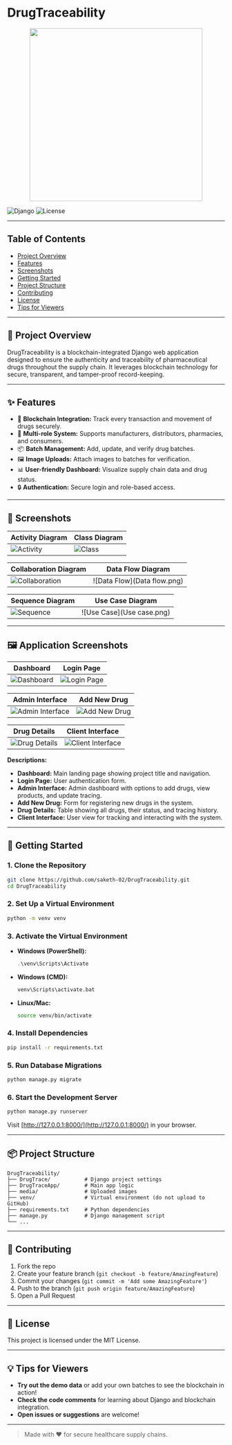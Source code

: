 # DrugTraceability

<p align="center">
  <img src="Activity.png" width="400"/>
</p>

![Django](https://img.shields.io/badge/Django-4.2-green?style=flat-square)
![License](https://img.shields.io/badge/license-MIT-blue.svg)

---

## Table of Contents
- [Project Overview](#project-overview)
- [Features](#features)
- [Screenshots](#screenshots)
- [Getting Started](#getting-started)
- [Project Structure](#project-structure)
- [Contributing](#contributing)
- [License](#license)
- [Tips for Viewers](#tips-for-viewers)

---

## 🚀 Project Overview
DrugTraceability is a blockchain-integrated Django web application designed to ensure the authenticity and traceability of pharmaceutical drugs throughout the supply chain. It leverages blockchain technology for secure, transparent, and tamper-proof record-keeping.

---

## ✨ Features
- 🔗 **Blockchain Integration:** Track every transaction and movement of drugs securely.
- 🏥 **Multi-role System:** Supports manufacturers, distributors, pharmacies, and consumers.
- 📦 **Batch Management:** Add, update, and verify drug batches.
- 🖼️ **Image Uploads:** Attach images to batches for verification.
- 📊 **User-friendly Dashboard:** Visualize supply chain data and drug status.
- 🔒 **Authentication:** Secure login and role-based access.

---

## 📸 Screenshots
| Activity Diagram | Class Diagram |
|------------------|--------------|
| ![Activity](Activity.png) | ![Class](Class.png) |

| Collaboration Diagram | Data Flow Diagram |
|-----------------------|------------------|
| ![Collaboration](Collaboration.png) | ![Data Flow](Data flow.png) |

| Sequence Diagram | Use Case Diagram |
|------------------|-----------------|
| ![Sequence](Sequence.png) | ![Use Case](Use case.png) |

---

## 🖼️ Application Screenshots

| Dashboard | Login Page |
|-----------|------------|
| ![Dashboard](media/dashboard.png) | ![Login Page](media/login.png) |

| Admin Interface | Add New Drug |
|-----------------|--------------|
| ![Admin Interface](media/admin_interface.png) | ![Add New Drug](media/add_drug.png) |

| Drug Details | Client Interface |
|--------------|-----------------|
| ![Drug Details](media/drug_details.png) | ![Client Interface](media/client_interface.png) |

**Descriptions:**
- **Dashboard:** Main landing page showing project title and navigation.
- **Login Page:** User authentication form.
- **Admin Interface:** Admin dashboard with options to add drugs, view products, and update tracing.
- **Add New Drug:** Form for registering new drugs in the system.
- **Drug Details:** Table showing all drugs, their status, and tracing history.
- **Client Interface:** User view for tracking and interacting with the system.

---

## 🏁 Getting Started

### 1. Clone the Repository
```bash
git clone https://github.com/saketh-02/DrugTraceability.git
cd DrugTraceability
```

### 2. Set Up a Virtual Environment
```bash
python -m venv venv
```

### 3. Activate the Virtual Environment
- **Windows (PowerShell):**
  ```powershell
  .\venv\Scripts\Activate
  ```
- **Windows (CMD):**
  ```cmd
  venv\Scripts\activate.bat
  ```
- **Linux/Mac:**
  ```bash
  source venv/bin/activate
  ```

### 4. Install Dependencies
```bash
pip install -r requirements.txt
```

### 5. Run Database Migrations
```bash
python manage.py migrate
```

### 6. Start the Development Server
```bash
python manage.py runserver
```

Visit [http://127.0.0.1:8000/](http://127.0.0.1:8000/) in your browser.

---

## 📦 Project Structure
```
DrugTraceability/
├── DrugTrace/           # Django project settings
├── DrugTraceApp/        # Main app logic
├── media/               # Uploaded images
├── venv/                # Virtual environment (do not upload to GitHub)
├── requirements.txt     # Python dependencies
├── manage.py            # Django management script
└── ...
```

---

## 🤝 Contributing
1. Fork the repo
2. Create your feature branch (`git checkout -b feature/AmazingFeature`)
3. Commit your changes (`git commit -m 'Add some AmazingFeature'`)
4. Push to the branch (`git push origin feature/AmazingFeature`)
5. Open a Pull Request

---

## 📝 License
This project is licensed under the MIT License.

---

## 💡 Tips for Viewers
- **Try out the demo data** or add your own batches to see the blockchain in action!
- **Check the code comments** for learning about Django and blockchain integration.
- **Open issues or suggestions** are welcome!

---

> Made with ❤️ for secure healthcare supply chains. 